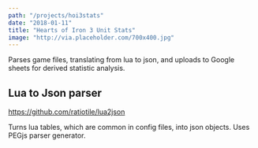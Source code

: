 ```yaml
---
path: "/projects/hoi3stats"
date: "2018-01-11"
title: "Hearts of Iron 3 Unit Stats"
image: "http://via.placeholder.com/700x400.jpg"
---
```

Parses game files, translating from lua to json, and uploads to Google sheets for derived statistic analysis.
<!-- end excerpt -->
## Lua to Json parser

https://github.com/ratiotile/lua2json

Turns lua tables, which are common in config files, into json objects. Uses PEGjs parser generator.
